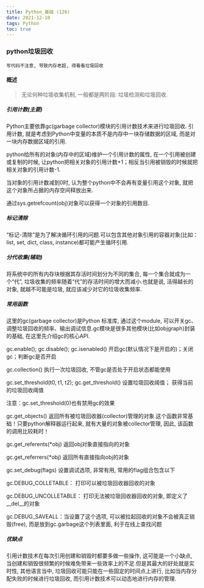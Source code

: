 ```yaml
---
title: Python_基础 (126)
date: 2021-12-10
tags: Python
toc: true
---
```


### python垃圾回收
    写代码不注意, 导致内存老超, 得看看垃圾回收

<!-- more -->

#### 概述
> 无论何种垃圾收集机制, 一般都是两阶段: 垃圾检测和垃圾回收.

##### 引用计数(主要)

Python主要依靠gc(garbage collector)模块的引用计数技术来进行垃圾回收.
引用计数, 就是考虑到Python中变量的本质不是内存中一块存储数据的区域, 而是对一块内存数据区域的引用.

python给所有的对象(内存中的区域)维护一个引用计数的属性, 在一个引用被创建或复制的时候, 让python把相关对象的引用计数+1；相反当引用被销毁的时候就把相关对象的引用计数-1.

当对象的引用计数减到0时, 认为整个python中不会再有变量引用这个对象, 就把这个对象所占据的内存空间释放出来.

通过sys.getrefcount(obj)对象可以获得一个对象的引用数目.


##### 标记清除

“标记-清除”是为了解决循环引用的问题.可以包含其他对象引用的容器对象(比如：list, set, dict, class, instance)都可能产生循环引用.

##### 分代收集(辅助)

将系统中的所有内存块根据其存活时间划分为不同的集合, 每一个集合就成为一个“代”, 垃圾收集的频率随着“代”的存活时间的增大而减小.也就是说, 活得越长的对象, 就越不可能是垃圾, 就应该减少对它的垃圾收集频率.

##### 常用函数

这里的gc(garbage collector)是Python 标准库, 通过这个module, 可以开关gc、调整垃圾回收的频率、输出调试信息.gc模块是很多其他模块(比如objgraph)封装的基础, 在这里先介绍gc的核心API.

gc.enable(); gc.disable(); gc.isenabled()
开启gc(默认情况下是开启的)；关闭gc；判断gc是否开启

gc.collection()
执行一次垃圾回收, 不管gc是否处于开启状态都能使用

gc.set_threshold(t0, t1, t2); gc.get_threshold()
设置垃圾回收阈值； 获得当前的垃圾回收阈值

注意：gc.set_threshold(0)也有禁用gc的效果

gc.get_objects()
返回所有被垃圾回收器(collector)管理的对象.这个函数非常基础！只要python解释器运行起来, 就有大量的对象被collector管理, 因此, 该函数的调用比较耗时！

gc.get_referents(*obj)
返回obj对象直接指向的对象

gc.get_referrers(*obj)
返回所有直接指向obj的对象

gc.set_debug(flags)
设置调试选项, 非常有用, 常用的flag组合包含以下

gc.DEBUG_COLLETABLE： 打印可以被垃圾回收器回收的对象

gc.DEBUG_UNCOLLETABLE： 打印无法被垃圾回收器回收的对象, 即定义了__del__的对象

gc.DEBUG_SAVEALL：当设置了这个选项, 可以被拉起回收的对象不会被真正销毁(free), 而是放到gc.garbage这个列表里面, 利于在线上查找问题

##### 优缺点

引用计数技术在每次引用创建和销毁时都要多做一些操作, 这可能是一个小缺点, 当创建和销毁很频繁的时候难免带来一些效率上的不足.但是其最大的好处就是实时性, 其他语言当中, 垃圾回收可能只能在一些固定的时间点上进行, 比如当内存分配失败的时候进行垃圾回收, 而引用计数技术可以动态地进行内存的管理.

